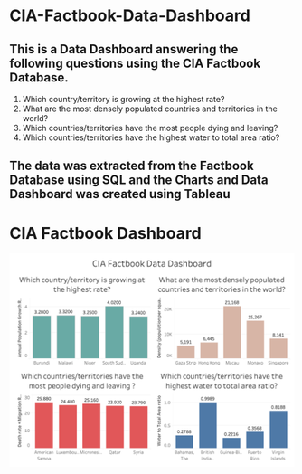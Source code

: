 # CIA-Factbook-Data-Dashboard

## This is a Data Dashboard answering the following questions using the CIA Factbook Database.

  1) Which country/territory is growing at the highest rate?
  2) What are the most densely populated countries and territories in the world?
  3) Which countries/territories have the most people dying and leaving?
  4) Which countries/territories have the highest water to total area ratio?

## The data was extracted from the Factbook Database using SQL and the Charts and Data Dashboard was created using Tableau


# CIA Factbook Dashboard


![CIA Factbook Dashboard](FactbookDashboard.png)
